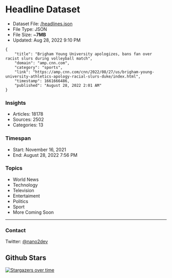 # Headline Dataset

- Dataset File: [/headlines.json](https://raw.githubusercontent.com/fwd/news/master/headlines.json) 
- File Type: JSON
- File Size: ~**7MB**
- Updated: Aug 28, 2022 9:10 PM

```
{
    "title": "Brigham Young University apologizes, bans fan over racist slurs during volleyball match",
    "domain": "amp.cnn.com",
    "category": "sports",
    "link": "https://amp.cnn.com/cnn/2022/08/27/us/brigham-young-university-athletics-apology-racial-slurs-duke/index.html",
    "timestamp": 1661666486,
    "published": "August 28, 2022 2:01 AM"
}
```

### Insights

- Articles: 18178
- Sources: 2502
- Categories: 13

### Timespan

- Start: November 16, 2021
- End: August 28, 2022 7:56 PM

### Topics

- World News
- Technology
- Television
- Entertaiment
- Politics
- Sport
- More Coming Soon

---

### Contact 

Twitter: [@nano2dev](https://twitter.com/nano2dev)

## Github Stars

[![Stargazers over time](https://starchart.cc/fwd/news.svg)](https://starchart.cc/fwd/news)
	